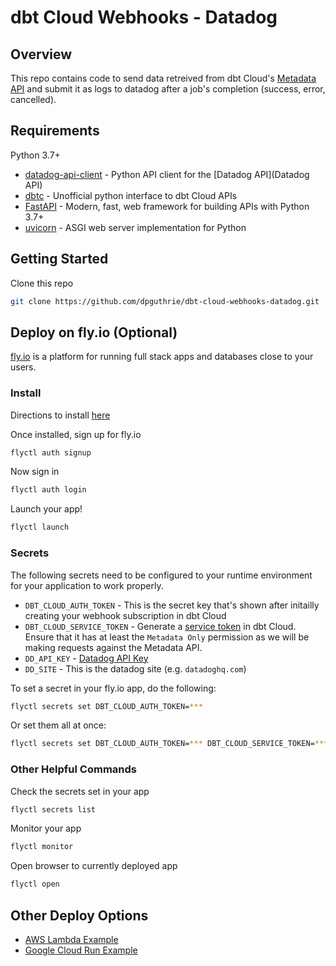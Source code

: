 # dbt Cloud Webhooks - Datadog

## Overview

This repo contains code to send data retreived from dbt Cloud's [Metadata API](https://docs.getdbt.com/docs/dbt-cloud-apis/metadata-api) and submit it as logs to datadog after a job's completion (success, error, cancelled).

## Requirements

Python 3.7+

- [datadog-api-client](https://github.com/DataDog/datadog-api-client-python) - Python API client for the [Datadog API](Datadog API)
- [dbtc](https://dbtc.dpguthrie.com) - Unofficial python interface to dbt Cloud APIs
- [FastAPI](https://fastapi.tiangolo.com) - Modern, fast, web framework for building APIs with Python 3.7+
- [uvicorn](https://uvicorn.org) - ASGI web server implementation for Python 

## Getting Started

Clone this repo

```bash
git clone https://github.com/dpguthrie/dbt-cloud-webhooks-datadog.git
```

## Deploy on fly.io (Optional)

[fly.io](https://fly.io) is a platform for running full stack apps and databases close to your users.

### Install

Directions to install [here](https://fly.io/docs/hands-on/install-flyctl/)

Once installed, sign up for fly.io

```bash
flyctl auth signup
```

Now sign in

```bash
flyctl auth login
```

Launch your app!

```bash
flyctl launch
```

### Secrets

The following secrets need to be configured to your runtime environment for your application to work properly.

- `DBT_CLOUD_AUTH_TOKEN` - This is the secret key that's shown after initailly creating your webhook subscription in dbt Cloud
- `DBT_CLOUD_SERVICE_TOKEN` - Generate a [service token](https://docs.getdbt.com/docs/dbt-cloud-apis/service-tokens#generating-service-account-tokens) in dbt Cloud.  Ensure that it has at least the `Metadata Only` permission as we will be making requests against the Metadata API.
- `DD_API_KEY` - [Datadog API Key](https://docs.datadoghq.com/account_management/api-app-keys/)
- `DD_SITE` - This is the datadog site (e.g. `datadoghq.com`)

To set a secret in your fly.io app, do the following:

```bash
flyctl secrets set DBT_CLOUD_AUTH_TOKEN=***
```

Or set them all at once:

```bash
flyctl secrets set DBT_CLOUD_AUTH_TOKEN=*** DBT_CLOUD_SERVICE_TOKEN=*** DD_API_KEY=*** DD_SITE=***
```

### Other Helpful Commands

Check the secrets set in your app

```bash
flyctl secrets list
```

Monitor your app

```bash
flyctl monitor
```

Open browser to currently deployed app

```bash
flyctl open
```

## Other Deploy Options

- [AWS Lambda Example](https://adem.sh/blog/tutorial-fastapi-aws-lambda-serverless)
- [Google Cloud Run Example](https://github.com/sekR4/FastAPI-on-Google-Cloud-Run)
